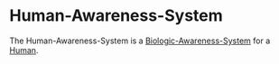 # Human-Awareness-System

The Human-Awareness-System is a [Biologic-Awareness-System](40000065.md) for a [Human](40000001.md).
